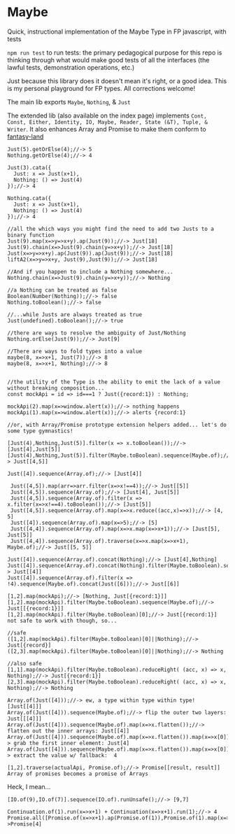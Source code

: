 # Maybe
Quick, instructional implementation of the Maybe Type in FP javascript, with tests

`npm run test` to run tests: the primary pedagogical purpose for this repo is thinking through what would make good tests of all the interfaces (the lawful tests, demonstration operations, etc.)

Just because this library does it doesn't mean it's right, or a good idea.  This is my personal playground for FP types.  All corrections welcome!


The main lib exports `Maybe`, `Nothing`, & `Just`

The extended lib (also available on the index page) implements `Cont, Const, Either, Identity, IO, Maybe, Reader, State (&T), Tuple, & Writer`.  It also enhances Array and Promise to make them conform to [fantasy-land](https://github.com/fantasyland/fantasy-land)

```
Just(5).getOrElse(4);//-> 5
Nothing.getOrElse(4);//-> 4

Just(3).cata({
  Just: x => Just(x+1),
  Nothing: () => Just(4)
});//-> 4

Nothing.cata({
  Just: x => Just(x+1),
  Nothing: () => Just(4)
});//-> 4

//all the which ways you might find the need to add two Justs to a binary function
Just(9).map(x=>y=>x+y).ap(Just(9));//-> Just[18]
Just(9).chain(x=>Just(9).chain(y=>x+y));//-> Just[18]
Just(x=>y=>x+y).ap(Just(9)).ap(Just(9));//-> Just[18]
liftA2(x=>y=>x+y, Just(9),Just(9));//-> Just[18]

//And if you happen to include a Nothing somewhere...
Nothing.chain(x=>Just(9).chain(y=>x+y));//-> Nothing

//a Nothing can be treated as false
Boolean(Number(Nothing));//-> false
Nothing.toBoolean();//-> false

//...while Justs are always treated as true
Just(undefined).toBoolean();//-> true

//there are ways to resolve the ambiguity of Just/Nothing
Nothing.orElse(Just(9));//-> Just[9]

//There are ways to fold types into a value
maybe(8, x=>x+1, Just(7));//-> 8
maybe(8, x=>x+1, Nothing);//-> 8


//the utility of the Type is the ability to emit the lack of a value without breaking composition...
const mockApi = id => id===1 ? Just({record:1}) : Nothing;

mockApi(2).map(x=>window.alert(x));//-> nothing happens
mockApi(1).map(x=>window.alert(x));//-> alerts {record:1}

//or, with Array/Promise prototype extension helpers added... let's do some type gymnastics!

[Just(4),Nothing,Just(5)].filter(x => x.toBoolean());//-> [Just[4],Just[5]]
[Just(4),Nothing,Just(5)].filter(Maybe.toBoolean).sequence(Maybe.of);//-> Just[[4,5]]

Just([4]).sequence(Array.of);//-> [Just[4]]

 Just([4,5]).map(arr=>arr.filter(x=>x!==4));//-> Just[[5]]
 Just([4,5]).sequence(Array.of);//-> [Just[4], Just[5]]
 Just([4,5]).sequence(Array.of).filter(x => x.filter(x=>x!==4).toBoolean());//-> [Just[5]]
 Just([4,5]).sequence(Array.of).map(x=>x.reduce((acc,x)=>x));//-> [4, 5]
 Just([4]).sequence(Array.of).map(x=>5);//-> [5]
 Just([4,4]).sequence(Array.of).map(x=>x.map(x=>x+1));//-> [Just[5], Just[5]]
 Just([4,4]).sequence(Array.of).traverse(x=>x.map(x=>x+1), Maybe.of);//-> Just[[5, 5]]

Just([4]).sequence(Array.of).concat(Nothing);//-> [Just[4],Nothing]
Just([4]).sequence(Array.of).concat(Nothing).filter(Maybe.toBoolean).sequence(Maybe.of);//-> Just[[4]]
Just([4]).sequence(Array.of).filter(x => !4).sequence(Maybe.of).concat(Just([6]));//-> Just[[6]]

[1,2].map(mockApi);//-> [Nothing, Just[{record:1}]]
[1,2].map(mockApi).filter(Maybe.toBoolean).sequence(Maybe.of);//-> Just[[{record:1}]] 
[1,2].map(mockApi).filter(Maybe.toBoolean)[0];//-> Just[{record:1}] not safe to work with though, so...

//safe
([1,2].map(mockApi).filter(Maybe.toBoolean)[0]||Nothing);//-> Just[{record}]
([2,3].map(mockApi).filter(Maybe.toBoolean)[0]||Nothing);//-> Nothing

//also safe
[1,1].map(mockApi).filter(Maybe.toBoolean).reduceRight( (acc, x) => x, Nothing);//-> Just[{record:1}]
[2,3].map(mockApi).filter(Maybe.toBoolean).reduceRight( (acc, x) => x, Nothing);//-> Nothing

Array.of(Just([4]));//-> ew, a type within type within type! [Just[[4]]]
Array.of(Just([4])).sequence(Maybe.of);//-> flip the outer two layers: Just[[[4]]]
Array.of(Just([4])).sequence(Maybe.of).map(x=>x.flatten());//-> flatten out the inner arrays: Just[[4]]
Array.of(Just([4])).sequence(Maybe.of).map(x=>x.flatten()).map(x=>x[0]);//-> grab the first inner element: Just[4]
Array.of(Just([4])).sequence(Maybe.of).map(x=>x.flatten()).map(x=>x[0]).getOrElse(null);//-> extract the value w/ fallback:  4

[1,2].traverse(actualApi, Promise.of);//-> Promise[[result, result]] Array of promises becomes a promise of Arrays
```

Heck, I mean...

```
[IO.of(9),IO.of(7)].sequence(IO.of).runUnsafe();//-> [9,7]

Continuation.of(1).run(x=>x+1) + Continuation(x=>x+1).run(1);//-> 4
Promise.all([Promise.of(x=>x+1).ap(Promise.of(1)),Promise.of(1).map(x=>x+1)]).then(([x,y])=>x+y);//->Promise[4]

```
